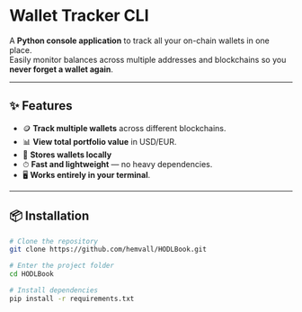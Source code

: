 # Wallet Tracker CLI

A **Python console application** to track all your on-chain wallets in one place.  
Easily monitor balances across multiple addresses and blockchains so you **never forget a wallet again**.

---

## ✨ Features
- 🪙 **Track multiple wallets** across different blockchains.  
- 📊 **View total portfolio value** in USD/EUR.  
- 💾 **Stores wallets locally** 
- ⏱ **Fast and lightweight** — no heavy dependencies.  
- 🖥 **Works entirely in your terminal**.

---

## 📦 Installation

```bash
# Clone the repository
git clone https://github.com/hemvall/HODLBook.git

# Enter the project folder
cd HODLBook

# Install dependencies
pip install -r requirements.txt
